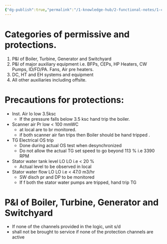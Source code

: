 ```yaml
---
{"dg-publish":true,"permalink":"/1-knowledge-hub/2-functional-notes/1-career-notes/3-tstps-kaniha-technical-notes/c-reports-lm-is-checklists/lmi/bypassing-of-protections/","noteIcon":""}
---
```


# Categories of permissive and protections.

1. P&I of Boiler, Turbine, Generator and Switchyard
2. P&I of major auxiliary equipment i.e. BFPs, CEPs, HP Heaters, CW Pumps, ID/FD/PA. Fans, Air pre heaters.
3. DC, HT and EH systems and equipment
4. All other auxiliaries including offsite.

# Precautions for protections:

- Inst. Air lo low 3.5ksc
    - If the pressure falls below 3.5 ksc hand trip the boiler.
- Scanner air Pr low < 100 mmWC
    - at local are to br monitored.
    - if both scanner air fan trips then Boiler should be hand tripped .
- TG Electrical OS trip
    - Done during actual OS test when desynchronized
    - Do not allow the actual TG set speed to go beyond 113 % i.e 3390 RPM
- Stator water tank level LO LO i.e < 20 %
    - Actual level to be observed in local
- Stator water flow LO LO i.e < 47.0 m3/hr
    - SW disch pr and DP to be monitored
    - If f both the stator water pumps are tripped, hand trip TG

# P&I of Boiler, Turbine, Generator and Switchyard

- If none of the channels provided in the logic, unit s/d
- shall not be brought to service if none of the protection channels are active